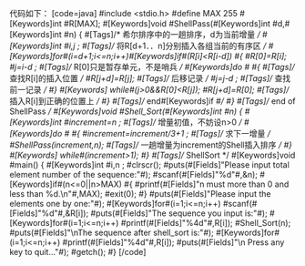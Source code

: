 代码如下：
[code=java]
#include <stdio.h>
#define MAX 255
#[Keywords]int #R[MAX];
#[Keywords]void #ShellPass(#[Keywords]int #d,#[Keywords]int #n)
{
    #[Tags]/* 希尔排序中的一趟排序，d为当前增量 */
    #[Keywords]int #i,j ;
    #[Tags]/* 将R[d+1．．n]分别插入各组当前的有序区 */
    #[Keywords]for#(i=d+1;i<=n;i++)#[Keywords]if#(R[i]<R[i-d])
    #{
        #R[0]=R[i];
        #j=i-d ;
        #[Tags]/* R[0]只是暂存单元，不是哨兵 */
        #[Keywords]do #
        #{
            #[Tags]/* 查找R[i]的插入位置 */
            #R[j+d]=R[j];
            #[Tags]/* 后移记录 */
            #j=j-d ;
            #[Tags]/* 查找前一记录 */
        #}
       #[Keywords] while#(j>0&&R[0]<R[j]);
        #R[j+d]=R[0];
        #[Tags]/* 插入R[i]到正确的位置上 */
    #}
    #[Tags]/* end#[Keywords]if #*/
#}
#[Tags]/* end of ShellPass */
#[Keywords]void #Shell_Sort(#[Keywords]int #n)
{
    #[Keywords]int #increment=n ;
    #[Tags]/* 增量初值，不妨设n>0 */
    #[Keywords]do #
    #{
        #increment=increment/3+1 ;
        #[Tags]/* 求下一增量 */
        #ShellPass(increment,n);
        #[Tags]/* 一趟增量为increment的Shell插入排序 */
    #}
   #[Keywords] while#(increment>1);
#}
#[Tags]/* ShellSort */
#[Keywords]void #main()
{
    #[Keywords]int #i,n ;
    #clrscr();
    #puts(#[Fields]"Please input total element number of the sequence:"#);
    #scanf(#[Fields]"%d"#,&n);
    #[Keywords]if#(n<=0||n>MAX)
    #{
        #printf(#[Fields]"n must more than 0 and less than %d.\n"#,MAX);
        #exit(0);
    #}
    #puts(#[Fields]"Please input the elements one by one:"#);
    #[Keywords]for#(i=1;i<=n;i++)
    #scanf(#[Fields]"%d"#,&R[i]);
    #puts(#[Fields]"The sequence you input is:"#);
    #[Keywords]for#(i=1;i<=n;i++)
    #printf(#[Fields]"%4d"#,R[i]);
    #Shell_Sort(n);
    #puts(#[Fields]"\nThe sequence after shell_sort is:"#);
    #[Keywords]for#(i=1;i<=n;i++)
    #printf(#[Fields]"%4d"#,R[i]);
    #puts(#[Fields]"\n Press any key to quit..."#);
    #getch();
#}
[/code]
